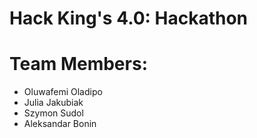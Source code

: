 # Hack King's 4.0: Hackathon

# Team Members:
- Oluwafemi Oladipo
- Julia Jakubiak
- Szymon Sudol
- Aleksandar Bonin
